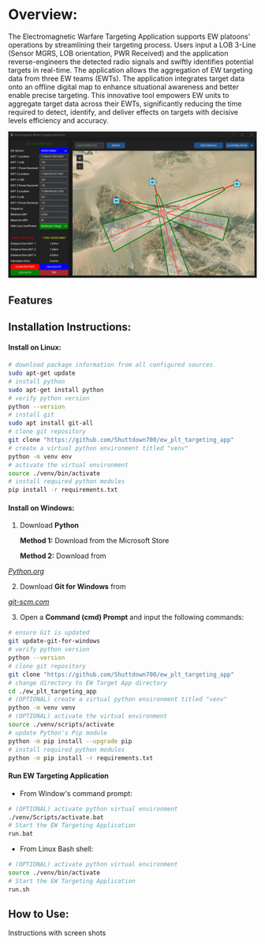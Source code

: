 # Overview:

The Electromagnetic Warfare Targeting Application supports EW platoons' operations by streamlining their targeting process. Users input a LOB 3-Line (Sensor MGRS, LOB orientation, PWR Received) and the application reverse-engineers the detected radio signals and swiftly identifies potential targets in real-time. The application allows the aggregation of EW targeting data from three EW teams (EWTs). The application integrates target data onto an offline digital map to enhance situational awareness and better enable precise targeting. This innovative tool empowers EW units to aggregate target data across their EWTs, significantly reducing the time required to detect, identify, and deliver effects on targets with decisive levels efficiency and accuracy.

![](icons/ewta_snapshot_2.png)

## Features


## Installation Instructions:

#### Install on Linux:
```bash
# download package information from all configured sources 
sudo apt-get update
# install python
sudo apt-get install python
# verify python version
python --version
# install git
sudo apt install git-all
# clone git repository
git clone "https://github.com/Shuttdown700/ew_plt_targeting_app"
# create a virtual python environment titled "venv"
python -m venv env
# activate the virtual environment
source ./venv/bin/activate
# install required python modules
pip install -r requirements.txt
```

#### Install on Windows:
1. Download **Python**

    **Method 1:** Download from the Microsoft Store

    **Method 2:** Download from 
<a href="https://www.python.org/downloads/" style="font-style: italic">
    Python.org
</a>

2. Download **Git for Windows** from
<a href="https://git-scm.com/download/win" style="font-style: italic">
    git-scm.com
</a>

3. Open a **Command (cmd) Prompt** and input the following commands:
```sh
# ensure Git is updated
git update-git-for-windows
# verify python version
python --version
# clone git repository
git clone "https://github.com/Shuttdown700/ew_plt_targeting_app"
# change directory to EW Target App directory
cd ./ew_plt_targeting_app
# (OPTIONAL) create a virtual python environment titled "venv"
python -m venv venv
# (OPTIONAL) activate the virtual environment
source ./venv/scripts/activate
# update Python's Pip module
python -m pip install --upgrade pip
# install required python modules
python -m pip install -r requirements.txt
```

#### Run EW Targeting Application
- From Window's command prompt:
```sh
# (OPTIONAL) activate python virtual environment
./venv/Scripts/activate.bat
# Start the EW Targeting Application
run.bat
```
- From Linux Bash shell:
```bash
# (OPTIONAL) activate python virtual environment
source ./venv/bin/activate
# Start the EW Targeting Application
run.sh
```

## How to Use:

Instructions with screen shots